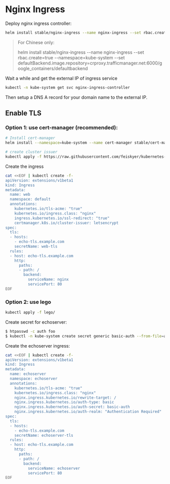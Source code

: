 # Nginx Ingress

Deploy nginx ingress controller:

```sh
helm install stable/nginx-ingress --name nginx-ingress --set rbac.create=true --namespace=kube-system
```

> For Chinese only:
> 
> helm install stable/nginx-ingress --name nginx-ingress --set rbac.create=true --namespace=kube-system --set defaultBackend.image.repository=crproxy.trafficmanager.net:6000/google_containers/defaultbackend

Wait a while and get the external IP of ingress service

```sh
kubectl -n kube-system get svc nginx-ingress-controller
```

Then setup a DNS A record for your domain name to the external IP.

## Enable TLS

### Option 1: use cert-manager (recommended):

```sh
# Install cert-manager
helm install --namespace=kube-system --name cert-manager stable/cert-manager --set ingressShim.defaultIssuerName=letsencrypt --set ingressShim.defaultIssuerKind=ClusterIssuer

# create cluster issuer
kubectl apply -f https://raw.githubusercontent.com/feiskyer/kubernetes-handbook/master/manifests/ingress-nginx/cert-manager/cluster-issuer.yaml
```

Create the ingress

```sh
cat <<EOF | kubectl create -f-
apiVersion: extensions/v1beta1
kind: Ingress
metadata:
  name: web
  namespace: default
  annotations:
    kubernetes.io/tls-acme: "true"
    kubernetes.io/ingress.class: "nginx"
    ingress.kubernetes.io/ssl-redirect: "true"
    certmanager.k8s.io/cluster-issuer: letsencrypt
spec:
  tls:
  - hosts:
    - echo-tls.example.com
    secretName: web-tls
  rules:
  - host: echo-tls.example.com
    http:
      paths:
      - path: /
        backend:
          serviceName: nginx
          servicePort: 80
EOF
```

### Option 2: use lego

```sh
kubectl apply -f lego/
```

Create secret for echoserver:

```sh
$ htpasswd -c auth foo
$ kubectl -n kube-system create secret generic basic-auth --from-file=auth
```

Create the echoserver ingress: 

```sh
cat <<EOF | kubectl create -f-
apiVersion: extensions/v1beta1
kind: Ingress
metadata:
  name: echoserver
  namespace: echoserver
  annotations:
    kubernetes.io/tls-acme: "true"
    kubernetes.io/ingress.class: "nginx"
    nginx.ingress.kubernetes.io/rewrite-target: /
    nginx.ingress.kubernetes.io/auth-type: basic
    nginx.ingress.kubernetes.io/auth-secret: basic-auth
    nginx.ingress.kubernetes.io/auth-realm: "Authentication Required"
spec:
  tls:
  - hosts:
    - echo-tls.example.com
    secretName: echoserver-tls
  rules:
  - host: echo-tls.example.com
    http:
      paths:
      - path: /
        backend:
          serviceName: echoserver
          servicePort: 80
EOF
```

